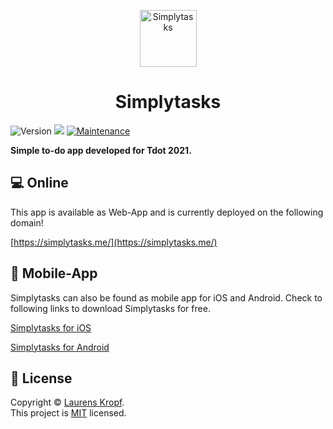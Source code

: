 <p align="center">
<img width="91" height="91" alt="Simplytasks" src="https://simplytasks.me/favicon.png"/>
</p>

<h1 align="center">Simplytasks</h1>
<p>
  <img alt="Version" src="https://img.shields.io/badge/version-1.0.0-blue.svg?cacheSeconds=2592000" />
  <img src="https://img.shields.io/badge/flutter-%3E%3D1.17.0-blue.svg" />
  <a href="https://github.com/kefranabg/readme-md-generator/graphs/commit-activity" target="_blank">
    <img alt="Maintenance" src="https://img.shields.io/badge/Maintained%3F-yes-green.svg" />
  </a>
  </a>
</p>

**Simple to-do app developed for Tdot 2021.**

## 💻 Online

This app is available as Web-App and is currently deployed on the following domain!

[https://simplytasks.me/](https://simplytasks.me/)

## 📱 Mobile-App

Simplytasks can also be found as mobile app for iOS and Android. Check to following links to download Simplytasks for free.

[Simplytasks for iOS](https://simplytasks.me/)

[Simplytasks for Android](https://simplytasks.me/)

## 📝 License

Copyright © [Laurens Kropf](https://github.com/laurensk).<br />
This project is [MIT](https://github.com/laurensk/simplytasks_app/blob/master/LICENSE) licensed.